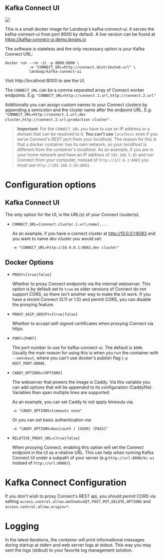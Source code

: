 ## Kafka Connect UI ##

[![](https://images.microbadger.com/badges/image/landoop/kafka-connect-ui.svg)](http://microbadger.com/images/landoop/kafka-connect-ui)

This is a small docker image for Landoop's kafka-connect-ui.
It serves the kafka-connect-ui from port 8000 by default.
A live version can be found at <https://kafka-connect-ui.demo.lenses.io>

The software is stateless and the only necessary option is your Kafka Connect
URL:

    docker run --rm -it -p 8000:8000 \
               -e "CONNECT_URL=http://connect.distributed.url" \
               landoop/kafka-connect-ui

Visit http://localhost:8000 to see the UI.

The `CONNECT_URL` can be a comma separated array of Connect worker
endpoints. E.g: `"CONNECT_URL=http://connect.1.url,http://connect.2.url"`

Additionally you can assign custom names to your Connect clusters by appending
a semicolon and the cluster name after the endpoint URL. E.g:
`"CONNECT_URL=http://connect.1.url;dev cluster,http://connect.2.url;production cluster"`.

> **Important**: For the `CONNECT_URL` you have to use an IP address or a domain
> that can be resolved to it. **You can't use** `localhost` even if you serve
> Connect's REST port from your localhost. The reason for this is that a docker
> container has its own network, so your _localhost_ is different from the
> container's _localhost_. As an example, if you are in your home network and
> have an IP address of `192.168.5.65` and run Connect from your computer,
> instead of `http://127.0.1:8083` you must use `http://192.168.5.65:8083`.

# Configuration options

## Kafka Connect UI

The only option for the UI, is the URL(s) of your Connect cluster(s).

- `CONNECT_URL=[connect.cluster.1.url;name],...`
  
  As an example, if you have a connect cluster at http://10.0.0.1:8083 and you
  want to name *dev cluster* you would set:
  
      -e "CONNECT_URL=http://10.0.0.1:8083,dev cluster"

## Docker Options

- `PROXY=[true|false]`
  
  Whether to proxy Connect endpoints via the internal webserver. This option
  is by default set to `true` as older versions of Connect do not support CORS,
  so there isn't another way to make the UI work. If you have a recent Connect
  (0.11 or 1.0) and permit CORS, you can disable the proxying feature.
- `PROXY_SKIP_VERIFY=[true|false]`
  
  Whether to accept self-signed certificates when proxying Connect via https.
- `PORT=[PORT]`
  
  The port number to use for kafka-connect-ui. The default is `8000`.
  Usually the main reason for using this is when you run the
  container with `--net=host`, where you can't use docker's publish
  flag (`-p HOST_PORT:8000`).
- `CADDY_OPTIONS=[OPTIONS]`
  
  The webserver that powers the image is Caddy. Via this variable
  you can add options that will be appended to its configuration
  (Caddyfile). Variables than span multiple lines are supported.
  
  As an example, you can set Caddy to not apply timeouts via:
  
      -e "CADDY_OPTIONS=timeouts none"
  
  Or you can set basic authentication via:
  
      -e "CADDY_OPTIONS=basicauth / [USER] [PASS]"

- `RELATIVE_PROXY_URL=[true|false]`
  
  When proxying Connect, enabling this option will set the Connect endpoint in the UI
  as a relative URL. This can help when running
  Kafka Connect UI under a subpath of your server (e.g
  `http://url:8000/kc-ui` instead of `http://url:8000/`).

# Kafka Connect Configuration

If you don't wish to proxy Connect's REST api, you should permit CORS via setting
`access.control.allow.methods=GET,POST,PUT,DELETE,OPTIONS` and
`access.control.allow.origin=*`.

# Logging

In the latest iterations, the container will print informational messages during
startup at stderr and web server logs at stdout. This way you may sent the logs
(stdout) to your favorite log management solution.
